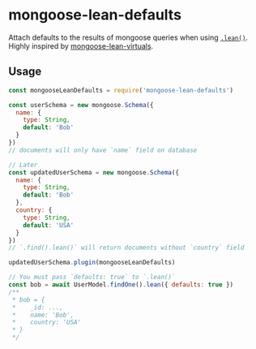 # mongoose-lean-defaults

Attach defaults to the results of mongoose queries when using [`.lean()`](https://mongoosejs.com/docs/api.html#query_Query-lean).
Highly inspired by [mongoose-lean-virtuals](https://github.com/vkarpov15/mongoose-lean-virtuals).

## Usage

```javascript
const mongooseLeanDefaults = require('mongoose-lean-defaults')

const userSchema = new mongoose.Schema({ 
  name: {
    type: String,
    default: 'Bob'
  }
})
// documents will only have `name` field on database

// Later
const updatedUserSchema = new mongoose.Schema({ 
  name: {
    type: String,
    default: 'Bob'
  },
  country: {
    type: String,
    default: 'USA'
  }
})
// `.find().lean()` will return documents without `country` field

updatedUserSchema.plugin(mongooseLeanDefaults)

// You must pass `defaults: true` to `.lean()`
const bob = await UserModel.findOne().lean({ defaults: true })
/**
 * bob = {
 *    _id: ...,
 *    name: 'Bob',
 *    country: 'USA'
 * }
 */
```